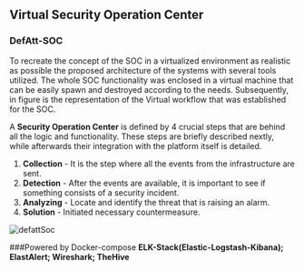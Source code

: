 
## Virtual Security Operation Center
### DefAtt-SOC
To recreate the concept of the SOC in a virtualized environment
as realistic as possible the proposed architecture
of the systems with several tools utilized. The whole SOC functionality was enclosed in
a virtual machine that can be easily spawn and destroyed
according to the needs. Subsequently, in figure is
the representation of the Virtual workflow that was established
for the SOC.


A **Security Operation Center** is defined by 4 crucial steps that are behind all the
logic and functionality. These steps are briefly described
nextly, while afterwards their integration with the platform
itself is detailed.

1. **Collection** - It is the step where all the events from the
   infrastructure are sent.
2. **Detection** - After the events are available, it is important to
   see if something consists of a security incident.
3. **Analyzing** - Locate and identify the threat that is raising an
   alarm.
4. **Solution** - Initiated necessary countermeasure.






![defattSoc](http://cybertraining.dk/NAP%20Architecture%20-%20Copy%20of%20SoC-Blue.png)









###Powered by Docker-compose
**ELK-Stack(Elastic-Logstash-Kibana); ElastAlert; Wireshark; TheHive**